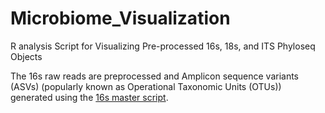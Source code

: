 # Microbiome_Visualization
R analysis Script for Visualizing Pre-processed 16s, 18s, and ITS Phyloseq Objects


The 16s raw reads are preprocessed and Amplicon sequence variants (ASVs) (popularly known as Operational Taxonomic Units (OTUs)) generated using the [16s master script]().
